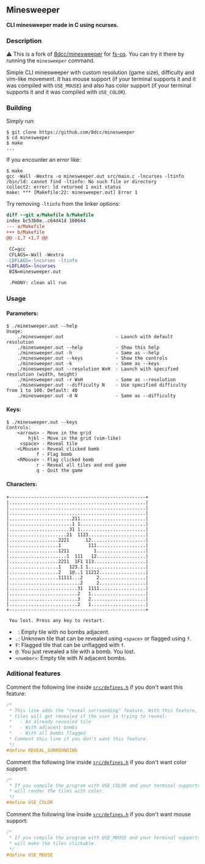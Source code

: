 ## Minesweeper
**CLI minesweeper made in C using ncurses.**

### Description
:warning: This is a fork of [8dcc/minesweeper](https://github.com/8dcc/minesweeper)
for [fs-os](https://github.com/fs-os/fs-os). You can try it there by running the
`minesweeper` command.

Simple CLI minesweeper with custom resolution (game size), difficulty and
vim-like movement. It has mouse support (if your terminal supports it and it
was compiled with `USE_MOUSE`) and also has color support (if your terminal
supports it and it was compiled with `USE_COLOR`).

### Building
Simply run:
```console
$ git clone https://github.com/8dcc/minesweeper
$ cd minesweeper
$ make
...
```

If you encounter an error like:
```console
$ make
gcc -Wall -Wextra -o minesweeper.out src/main.c -lncurses -ltinfo
/bin/ld: cannot find -ltinfo: No such file or directory
collect2: error: ld returned 1 exit status
make: *** [Makefile:22: minesweeper.out] Error 1
```

Try removing `-ltinfo` from the linker options:
```diff
diff --git a/Makefile b/Makefile
index bc53b0e..c64d41d 100644
--- a/Makefile
+++ b/Makefile
@@ -1,7 +1,7 @@

 CC=gcc
 CFLAGS=-Wall -Wextra
-LDFLAGS=-lncurses -ltinfo
+LDFLAGS=-lncurses
 BIN=minesweeper.out

 .PHONY: clean all run
```

### Usage
#### Parameters:
```console
$ ./minesweeper.out --help
Usage:
    ./minesweeper.out                   - Launch with default resolution
    ./minesweeper.out --help            - Show this help
    ./minesweeper.out -h                - Same as --help
    ./minesweeper.out --keys            - Show the controls
    ./minesweeper.out -k                - Same as --keys
    ./minesweeper.out --resolution WxH  - Launch with specified resolution (width, height)
    ./minesweeper.out -r WxH            - Same as --resolution
    ./minesweeper.out --difficulty N    - Use specified difficulty from 1 to 100. Default: 40
    ./minesweeper.out -d N              - Same as --difficulty
```

#### Keys:
```console
$ ./minesweeper.out --keys
Controls:
    <arrows> - Move in the grid
        hjkl - Move in the grid (vim-like)
     <space> - Reveal tile
    <LMouse> - Reveal clicked bomb
           f - Flag bomb
    <RMouse> - Flag clicked bomb
           r - Reveal all tiles and end game
           q - Quit the game
```

#### Characters:
```
+--------------------------------------------------+
|..................................................|
|..................................................|
|..................................................|
|.......................211........................|
|.......................1 1........................|
|......................31 1........................|
|.....................21  1123.....................|
|..................2221      12....................|
|..................1          111..................|
|..................1211         1..................|
|.....................1  111   12..................|
|..................2211  1F1 113...................|
|..................1   123.1 1.....................|
|..................2   1@..1 11212.................|
|..................11111...2     2.................|
|..........................2     2.................|
|.........................31  1111.................|
|.........................2   1....................|
|.........................3   2....................|
|.........................2   1....................|
+--------------------------------------------------+

 You lost. Press any key to restart.

```

- ` `: Empty tile with no bombs adjacent.
- `.`: Unknown tile that can be revealed using `<space>` or flagged using `f`.
- `F`: Flagged tile that can be unflagged with `f`.
- `@`: You just revealed a tile with a bomb. You lost.
- `<number>`: Empty tile with *N* adjacent bombs.

### Aditional features
Comment the following line inside [`src/defines.h`](src/defines.h) if you don't
want this feature:
```c
/*
 * This line adds the "reveal surrounding" feature. With this feature, adjacent
 * tiles will get revealed if the user is trying to reveal:
 *   - An already revealed tile
 *   - With adjacent bombs
 *   - With all bombs flagged
 * Comment this line if you don't want this feature.
 */
#define REVEAL_SURROUNDING
```

Comment the following line inside [`src/defines.h`](src/defines.h) if you don't
want color support:
```c
/*
 * If you compile the program with USE_COLOR and your terminal supports it, it
 * will render the tiles with color.
 */
#define USE_COLOR
```

Comment the following line inside [`src/defines.h`](src/defines.h) if you don't
want mouse support:
```c
/*
 * If you compile the program with USE_MOUSE and your terminal supports it, it
 * will make the tiles clickable.
 */
#define USE_MOUSE
```

